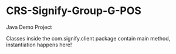 # CRS-Signify-Group-G-POS
Java Demo Project

Classes inside the com.signify.client package contain main method, instantiation happens here!
